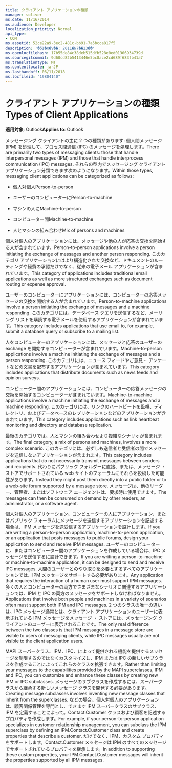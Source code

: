 ```yaml
---
title: クライアント アプリケーションの種類
manager: soliver
ms.date: 11/16/2014
ms.audience: Developer
localization_priority: Normal
api_type:
- COM
ms.assetid: 52ce22a9-3ec2-481c-bb91-7a5bcca817f5
description: '�ŏI�X�V��: 2011�N7��23��'
ms.openlocfilehash: 17b55de84c38deb515dfb528e0ed01306934739d
ms.sourcegitcommit: 9d60cd82b5413446e5bc8ace2cd689f683fb41a7
ms.translationtype: MT
ms.contentlocale: ja-JP
ms.lasthandoff: 06/11/2018
ms.locfileid: "19804140"
---
```

# <a name="types-of-client-applications"></a><span data-ttu-id="48d3a-103">クライアント アプリケーションの種類</span><span class="sxs-lookup"><span data-stu-id="48d3a-103">Types of Client Applications</span></span>

  
  
<span data-ttu-id="48d3a-104">**適用対象**: Outlook</span><span class="sxs-lookup"><span data-stu-id="48d3a-104">**Applies to**: Outlook</span></span> 
  
<span data-ttu-id="48d3a-105">メッセージング クライアントの主に 2 つの種類があります: 個人間メッセージ (IPM) を処理して、プロセス間通信 (IPC) のメッセージを処理します。</span><span class="sxs-lookup"><span data-stu-id="48d3a-105">There are primarily two types of messaging clients: those that handle interpersonal messages (IPM) and those that handle interprocess communication (IPC) messages.</span></span> <span data-ttu-id="48d3a-106">それらの型内でメッセージング クライアント アプリケーション分類できます次のようになります。</span><span class="sxs-lookup"><span data-stu-id="48d3a-106">Within those types, messaging client applications can be categorized as follows:</span></span>
  
- <span data-ttu-id="48d3a-107">個人対個人</span><span class="sxs-lookup"><span data-stu-id="48d3a-107">Person-to-person</span></span>
    
- <span data-ttu-id="48d3a-108">ユーザーのコンピューターに</span><span class="sxs-lookup"><span data-stu-id="48d3a-108">Person-to-machine</span></span>
    
- <span data-ttu-id="48d3a-109">マシンの人に</span><span class="sxs-lookup"><span data-stu-id="48d3a-109">Machine-to-person</span></span>
    
- <span data-ttu-id="48d3a-110">コンピューター間</span><span class="sxs-lookup"><span data-stu-id="48d3a-110">Machine-to-machine</span></span>
    
- <span data-ttu-id="48d3a-111">人とマシンの組み合わせ</span><span class="sxs-lookup"><span data-stu-id="48d3a-111">Mix of persons and machines</span></span>
    
<span data-ttu-id="48d3a-112">個人対個人のアプリケーションには、メッセージや他の人が応答の交換を開始する人が含まれています。</span><span class="sxs-lookup"><span data-stu-id="48d3a-112">Person-to-person applications involve a person initiating the exchange of messages and another person responding.</span></span> <span data-ttu-id="48d3a-113">このカテゴリ アプリケーションにはより構造化された交換など、ドキュメントのルーティングや経費の承認だけでなく、従来の電子メール アプリケーションが含まれています。</span><span class="sxs-lookup"><span data-stu-id="48d3a-113">This category of applications includes traditional email applications as well as more structured exchanges such as document routing or expense approval.</span></span>
  
<span data-ttu-id="48d3a-114">ユーザーのコンピューターにアプリケーションには、コンピューターの応答メッセージの交換を開始する人が含まれています。</span><span class="sxs-lookup"><span data-stu-id="48d3a-114">Person-to-machine applications involve a person initiating the exchange of messages and a machine responding.</span></span> <span data-ttu-id="48d3a-115">このカテゴリには、データベース クエリを送信するなど、メーリング リストを購読する電子メールを使用するアプリケーションが含まれています。</span><span class="sxs-lookup"><span data-stu-id="48d3a-115">This category includes applications that use email to, for example, submit a database query or subscribe to a mailing list.</span></span>
  
<span data-ttu-id="48d3a-116">人をコンピューターのアプリケーションには、メッセージと応答のユーザーの exchange を開始するコンピューターが含まれています。</span><span class="sxs-lookup"><span data-stu-id="48d3a-116">Machine-to-person applications involve a machine initiating the exchange of messages and a person responding.</span></span> <span data-ttu-id="48d3a-117">このカテゴリには、ニュース フィードやご意見・ アンケートなどの文書を配布するアプリケーションが含まれています。</span><span class="sxs-lookup"><span data-stu-id="48d3a-117">This category includes applications that distribute documents such as news feeds and opinion surveys.</span></span>
  
<span data-ttu-id="48d3a-118">コンピューター間のアプリケーションには、コンピューターの応答メッセージの交換を開始するコンピューターが含まれています。</span><span class="sxs-lookup"><span data-stu-id="48d3a-118">Machine-to-machine applications involve a machine initiating the exchange of messages and a machine responding.</span></span> <span data-ttu-id="48d3a-119">このカテゴリには、リンクのハートビートを監視、ディレクトリ、およびデータベースのレプリケーションなどのアプリケーションが含まれています。</span><span class="sxs-lookup"><span data-stu-id="48d3a-119">This category includes applications such as link heartbeat monitoring and directory and database replication.</span></span>
  
<span data-ttu-id="48d3a-120">最後のカテゴリでは、人とマシンの組み合わせより複雑なシナリオが含まれます。</span><span class="sxs-lookup"><span data-stu-id="48d3a-120">The final category, a mix of persons and machines, involves a more complex scenario.</span></span> <span data-ttu-id="48d3a-121">このカテゴリには、必ずしも送信者と受信者の間でメッセージを送信しないアプリケーションが含まれます。</span><span class="sxs-lookup"><span data-stu-id="48d3a-121">This category includes applications that do not necessarily transmit messages between senders and recipients.</span></span> <span data-ttu-id="48d3a-122">代わりにパブリック フォルダーに直接、または、メッセージ ・ ストアでサポートされている web サイトのフォーラムにそれらを投稿した可能性があります。</span><span class="sxs-lookup"><span data-stu-id="48d3a-122">Instead they might post them directly into a public folder or to a web-site forum supported by a message store.</span></span> <span data-ttu-id="48d3a-123">メッセージは、他のリーダー、管理者、またはソフトウェア エージェントは、要求時に使用できます。</span><span class="sxs-lookup"><span data-stu-id="48d3a-123">The messages can then be consumed on demand by other readers, an administrator, or a software agent.</span></span>
  
<span data-ttu-id="48d3a-124">個人対個人のアプリケーション、コンピューターの人にアプリケーション、またはパブリック フォーラムにメッセージを送信するアプリケーションを記述する場合は、IPM メッセージを送受信するアプリケーションを設計します。</span><span class="sxs-lookup"><span data-stu-id="48d3a-124">If you are writing a person-to-person application, machine-to-person application, or an application that posts messages to public forums, design your application to send and receive IPM messages.</span></span> <span data-ttu-id="48d3a-125">ユーザーのコンピューターに、またはコンピューター間のアプリケーションを作成している場合は、IPC メッセージを送信するに設計できます。</span><span class="sxs-lookup"><span data-stu-id="48d3a-125">If you are writing a person-to-machine or machine-to-machine application, it can be designed to send and receive IPC messages.</span></span> <span data-ttu-id="48d3a-126">人間のユーザーとのやり取りを必要とするすべてのアプリケーションでは、IPM メッセージをサポートする必要があります。</span><span class="sxs-lookup"><span data-stu-id="48d3a-126">Any application that requires the interaction of a human user must support IPM messages.</span></span> <span data-ttu-id="48d3a-127">多くの人とコンピューターの両方でさまざまなシナリオに関連するアプリケーションでは、IPM と IPC の両方のメッセージをサポートしなければなりません。</span><span class="sxs-lookup"><span data-stu-id="48d3a-127">Applications that involve both people and machines in a variety of scenarios often must support both IPM and IPC messages.</span></span> <span data-ttu-id="48d3a-128">2 つのクラスの唯一の違いは、IPC メッセージ通常とは、クライアント アプリケーションのユーザーに表示されている IPM メッセージをメッセージ ・ ストアには、メッセージング クライアントのユーザーに表示されることです。</span><span class="sxs-lookup"><span data-stu-id="48d3a-128">The only real difference between the two classes is that IPM messages in a message store are visible to users of messaging clients, while IPC messages usually are not visible to the client application users.</span></span> 
  
<span data-ttu-id="48d3a-129">MAPI スーパークラス、IPM、IPC、によって提供される機能を提供するメッセージを制限するのではなくカスタマイズし、IPM または IPC の新しいサブクラスを作成することによってこれらのクラスを拡張できます。</span><span class="sxs-lookup"><span data-stu-id="48d3a-129">Rather than limiting your messages to the capabilities provided by the MAPI superclasses, IPM and IPC, you can customize and enhance these classes by creating new IPM or IPC subclasses.</span></span> <span data-ttu-id="48d3a-130">メッセージのサブクラスを作成するには、スーパークラスから継承する新しいメッセージ クラスを開発する必要があります。</span><span class="sxs-lookup"><span data-stu-id="48d3a-130">Creating message subclasses involves inventing new message classes that inherit from the superclasses.</span></span> <span data-ttu-id="48d3a-131">などの場合、個人対個人のアプリケーションは、顧客関係管理を専門とし、できます IPM スーパークラスのサブクラス、IPM を定義することによって。Contact.Customer クラスおよび顧客を記述するプロパティを作成します。</span><span class="sxs-lookup"><span data-stu-id="48d3a-131">For example, if your person-to-person application specializes in customer relationship management, you can subclass the IPM superclass by defining an IPM.Contact.Customer class and create properties that describe a customer.</span></span> <span data-ttu-id="48d3a-132">だけでなく、IPM、カスタム プロパティをサポートします。Contact.Customer メッセージは IPM のすべてのメッセージでサポートされているプロパティを継承します。</span><span class="sxs-lookup"><span data-stu-id="48d3a-132">In addition to supporting these custom properties, your IPM.Contact.Customer messages will inherit the properties supported by all IPM messages.</span></span>
  

